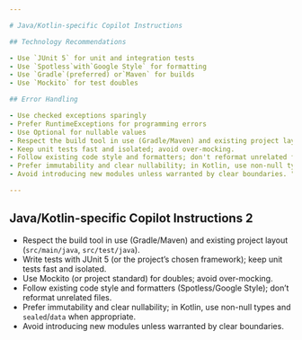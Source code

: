 ```yaml
---

# Java/Kotlin-specific Copilot Instructions

## Technology Recommendations

- Use `JUnit 5` for unit and integration tests
- Use `Spotless`with`Google Style` for formatting
- Use `Gradle`(preferred) or`Maven` for builds
- Use `Mockito` for test doubles

## Error Handling

- Use checked exceptions sparingly
- Prefer RuntimeExceptions for programming errors
- Use Optional for nullable values
- Respect the build tool in use (Gradle/Maven) and existing project layout (`src/main/java`, `src/test/java`).
- Keep unit tests fast and isolated; avoid over-mocking.
- Follow existing code style and formatters; don't reformat unrelated files.
- Prefer immutability and clear nullability; in Kotlin, use non-null types and `sealed`/`data` when appropriate.
- Avoid introducing new modules unless warranted by clear boundaries. "**/*.{java,kt,kts,gradle}"

---
```


## Java/Kotlin-specific Copilot Instructions 2

- Respect the build tool in use (Gradle/Maven) and existing project layout (`src/main/java`, `src/test/java`).
- Write tests with JUnit 5 (or the project’s chosen framework); keep unit tests fast and isolated.
- Use Mockito (or project standard) for doubles; avoid over-mocking.
- Follow existing code style and formatters (Spotless/Google Style); don’t reformat unrelated files.
- Prefer immutability and clear nullability; in Kotlin, use non-null types and `sealed`/`data` when appropriate.
- Avoid introducing new modules unless warranted by clear boundaries.
